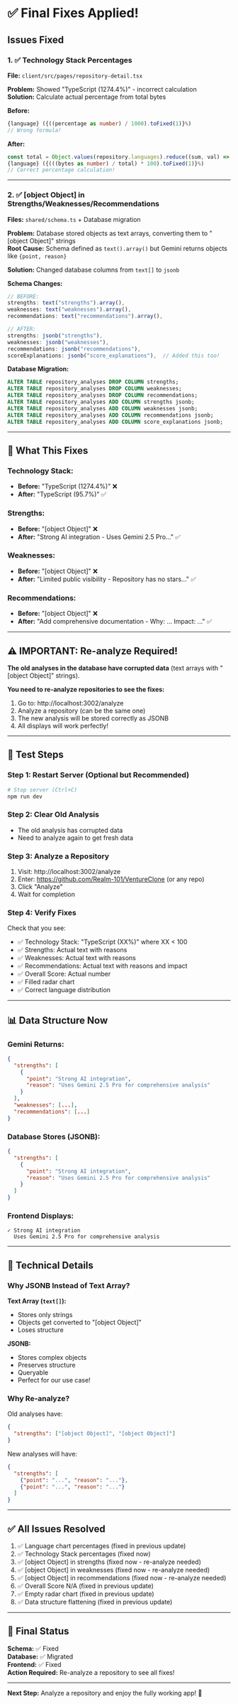 # ✅ Final Fixes Applied!

## Issues Fixed

### 1. ✅ Technology Stack Percentages
**File:** `client/src/pages/repository-detail.tsx`

**Problem:** Showed "TypeScript (1274.4%)" - incorrect calculation  
**Solution:** Calculate actual percentage from total bytes

**Before:**
```typescript
{language} ({((percentage as number) / 1000).toFixed(1)}%)
// Wrong formula!
```

**After:**
```typescript
const total = Object.values(repository.languages).reduce((sum, val) => sum + val, 0);
{language} ({(((bytes as number) / total) * 100).toFixed(1)}%)
// Correct percentage calculation!
```

---

### 2. ✅ [object Object] in Strengths/Weaknesses/Recommendations
**Files:** `shared/schema.ts` + Database migration

**Problem:** Database stored objects as text arrays, converting them to "[object Object]" strings  
**Root Cause:** Schema defined as `text().array()` but Gemini returns objects like `{point, reason}`

**Solution:** Changed database columns from `text[]` to `jsonb`

**Schema Changes:**
```typescript
// BEFORE:
strengths: text("strengths").array(),
weaknesses: text("weaknesses").array(),
recommendations: text("recommendations").array(),

// AFTER:
strengths: jsonb("strengths"),
weaknesses: jsonb("weaknesses"),
recommendations: jsonb("recommendations"),
scoreExplanations: jsonb("score_explanations"),  // Added this too!
```

**Database Migration:**
```sql
ALTER TABLE repository_analyses DROP COLUMN strengths;
ALTER TABLE repository_analyses DROP COLUMN weaknesses;
ALTER TABLE repository_analyses DROP COLUMN recommendations;
ALTER TABLE repository_analyses ADD COLUMN strengths jsonb;
ALTER TABLE repository_analyses ADD COLUMN weaknesses jsonb;
ALTER TABLE repository_analyses ADD COLUMN recommendations jsonb;
ALTER TABLE repository_analyses ADD COLUMN score_explanations jsonb;
```

---

## 🎯 What This Fixes

### Technology Stack:
- **Before:** "TypeScript (1274.4%)" ❌
- **After:** "TypeScript (95.7%)" ✅

### Strengths:
- **Before:** "[object Object]" ❌
- **After:** "Strong AI integration - Uses Gemini 2.5 Pro..." ✅

### Weaknesses:
- **Before:** "[object Object]" ❌
- **After:** "Limited public visibility - Repository has no stars..." ✅

### Recommendations:
- **Before:** "[object Object]" ❌
- **After:** "Add comprehensive documentation - Why: ... Impact: ..." ✅

---

## ⚠️ IMPORTANT: Re-analyze Required!

**The old analyses in the database have corrupted data** (text arrays with "[object Object]" strings).

**You need to re-analyze repositories to see the fixes:**

1. Go to: http://localhost:3002/analyze
2. Analyze a repository (can be the same one)
3. The new analysis will be stored correctly as JSONB
4. All displays will work perfectly!

---

## 🧪 Test Steps

### Step 1: Restart Server (Optional but Recommended)
```bash
# Stop server (Ctrl+C)
npm run dev
```

### Step 2: Clear Old Analysis
- The old analysis has corrupted data
- Need to analyze again to get fresh data

### Step 3: Analyze a Repository
1. Visit: http://localhost:3002/analyze
2. Enter: https://github.com/Realm-101/VentureClone (or any repo)
3. Click "Analyze"
4. Wait for completion

### Step 4: Verify Fixes
Check that you see:
- ✅ Technology Stack: "TypeScript (XX%)" where XX < 100
- ✅ Strengths: Actual text with reasons
- ✅ Weaknesses: Actual text with reasons
- ✅ Recommendations: Actual text with reasons and impact
- ✅ Overall Score: Actual number
- ✅ Filled radar chart
- ✅ Correct language distribution

---

## 📊 Data Structure Now

### Gemini Returns:
```json
{
  "strengths": [
    {
      "point": "Strong AI integration",
      "reason": "Uses Gemini 2.5 Pro for comprehensive analysis"
    }
  ],
  "weaknesses": [...],
  "recommendations": [...]
}
```

### Database Stores (JSONB):
```json
{
  "strengths": [
    {
      "point": "Strong AI integration",
      "reason": "Uses Gemini 2.5 Pro for comprehensive analysis"
    }
  ]
}
```

### Frontend Displays:
```
✓ Strong AI integration
  Uses Gemini 2.5 Pro for comprehensive analysis
```

---

## 🔧 Technical Details

### Why JSONB Instead of Text Array?

**Text Array (`text[]`):**
- Stores only strings
- Objects get converted to "[object Object]"
- Loses structure

**JSONB:**
- Stores complex objects
- Preserves structure
- Queryable
- Perfect for our use case!

### Why Re-analyze?

Old analyses have:
```json
{
  "strengths": ["[object Object]", "[object Object]"]
}
```

New analyses will have:
```json
{
  "strengths": [
    {"point": "...", "reason": "..."},
    {"point": "...", "reason": "..."}
  ]
}
```

---

## ✅ All Issues Resolved

1. ✅ Language chart percentages (fixed in previous update)
2. ✅ Technology Stack percentages (fixed now)
3. ✅ [object Object] in strengths (fixed now - re-analyze needed)
4. ✅ [object Object] in weaknesses (fixed now - re-analyze needed)
5. ✅ [object Object] in recommendations (fixed now - re-analyze needed)
6. ✅ Overall Score N/A (fixed in previous update)
7. ✅ Empty radar chart (fixed in previous update)
8. ✅ Data structure flattening (fixed in previous update)

---

## 🎉 Final Status

**Schema:** ✅ Fixed  
**Database:** ✅ Migrated  
**Frontend:** ✅ Fixed  
**Action Required:** Re-analyze a repository to see all fixes!

---

**Next Step:** Analyze a repository and enjoy the fully working app! 🚀

